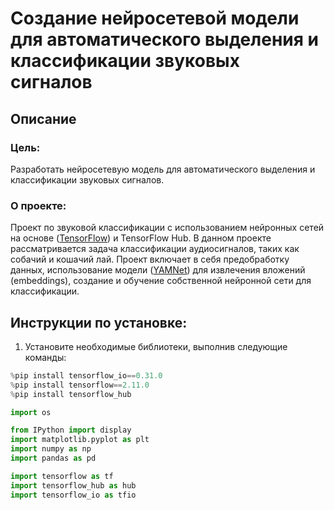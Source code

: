# Создание нейросетевой модели для автоматического выделения и классификации звуковых сигналов
## Описание
### Цель:
Разработать нейросетевую модель для автоматического выделения и классификации звуковых сигналов.
### О проекте:
Проект по звуковой классификации с использованием нейронных сетей на основе ([TensorFlow](https://www.tensorflow.org/tutorials/audio/simple_audio?hl=ru#setup)) и TensorFlow Hub. В данном проекте рассматривается задача классификации аудиосигналов, таких как собачий и кошачий лай. Проект включает в себя предобработку данных, использование модели ([YAMNet](https://www.tensorflow.org/hub/tutorials/yamnet?hl=ru)) для извлечения вложений (embeddings), создание и обучение собственной нейронной сети для классификации.

## Инструкции по установке:

1. Установите необходимые библиотеки, выполнив следующие команды:

```python
%pip install tensorflow_io==0.31.0
%pip install tensorflow==2.11.0
%pip install tensorflow_hub
```

```python
import os

from IPython import display
import matplotlib.pyplot as plt
import numpy as np
import pandas as pd

import tensorflow as tf
import tensorflow_hub as hub
import tensorflow_io as tfio
```

